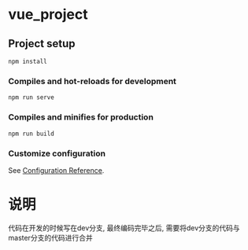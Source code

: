 # vue_project

## Project setup
```
npm install
```

### Compiles and hot-reloads for development
```
npm run serve
```

### Compiles and minifies for production
```
npm run build
```

### Customize configuration
See [Configuration Reference](https://cli.vuejs.org/config/).

# 说明

代码在开发的时候写在dev分支, 最终编码完毕之后, 需要将dev分支的代码与master分支的代码进行合并
